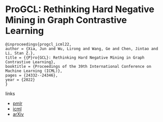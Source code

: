 # ProGCL: Rethinking Hard Negative Mining in Graph Contrastive Learning

```
@inproceedings{progcl_icml22,
author = {Xia, Jun and Wu, Lirong and Wang, Ge and Chen, Jintao and Li, Stan Z.},
title = {{P}ro{GCL}: Rethinking Hard Negative Mining in Graph Contrastive Learning},
booktitle = {Proceedings of the 39th International Conference on Machine Learning (ICML)},
pages = {24332--24346},
year = {2022}
}
```

links
 - [pmlr](https://proceedings.mlr.press/v162/xia22b.html)
- [icml](https://icml.cc/Conferences/2022/Schedule?showEvent=17578)
- [arXiv](https://arxiv.org/abs/2110.02027)
